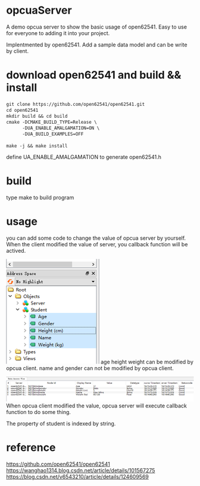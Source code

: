# opcuaServer
A demo opcua server to show the basic usage of open62541.
Easy to use for everyone to adding it into your project.

Implentmented by open62541.  Add a sample data model and can be write by client. 


# download open62541 and build && install
```
git clone https://github.com/open62541/open62541.git
cd open62541
mkdir build && cd build
cmake -DCMAKE_BUILD_TYPE=Release \
	  -DUA_ENABLE_AMALGAMATION=ON \
	  -DUA_BUILD_EXAMPLES=OFF

make -j && make install
```
define UA_ENABLE_AMALGAMATION to generate open62541.h 


# build 
type make to build program



# usage
you can add some code to change the value of opcua server by yourself.
When the client modified the value of server, you callback function will be actived.

![model](img/model.png)
age height weight can be modified by opcua client.
name and gender can not be modified by opcua client.

![value](img/value.png)
When opcua client modified the value, opcua server will execute callback function to do some thing.

The property of student is indexed by string.





# reference 
https://github.com/open62541/open62541
https://wanghao1314.blog.csdn.net/article/details/101567275
https://blog.csdn.net/v6543210/article/details/124609569


